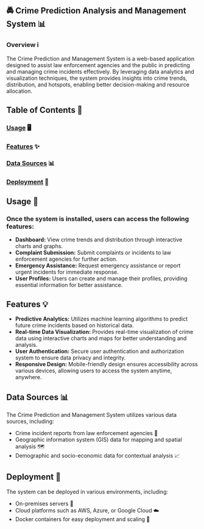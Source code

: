 ## 🚔 Crime Prediction Analysis and Management System 📊
### Overview ℹ️

The Crime Prediction and Management System is a web-based application designed to assist law enforcement agencies and the public in predicting and managing crime incidents effectively. By leveraging data analytics and visualization techniques, the system provides insights into crime trends, distribution, and hotspots, enabling better decision-making and resource allocation.

## Table of Contents 📑

### [Usage](#usage-) 🖥️
### [Features](#features-) ✨
### [Data Sources](#data-sources-) 📊
### [Deployment](#deployment-) 🚀


## Usage 📲

### Once the system is installed, users can access the following features:

- **Dashboard:** View crime trends and distribution through interactive charts and graphs.
- **Complaint Submission:** Submit complaints or incidents to law enforcement agencies for further action.
- **Emergency Assistance:** Request emergency assistance or report urgent incidents for immediate response.
- **User Profiles:** Users can create and manage their profiles, providing essential information for better assistance.

## Features 💡

- **Predictive Analytics:** Utilizes machine learning algorithms to predict future crime incidents based on historical data.
- **Real-time Data Visualization:** Provides real-time visualization of crime data using interactive charts and maps for better understanding and analysis.
- **User Authentication:** Secure user authentication and authorization system to ensure data privacy and integrity.
- **Responsive Design:** Mobile-friendly design ensures accessibility across various devices, allowing users to access the system anytime, anywhere.

## Data Sources 📊

The Crime Prediction and Management System utilizes various data sources, including:
- Crime incident reports from law enforcement agencies 🚓
- Geographic information system (GIS) data for mapping and spatial analysis 🗺️
- Demographic and socio-economic data for contextual analysis 📈

## Deployment 🚀

The system can be deployed in various environments, including:
- On-premises servers 🏢
- Cloud platforms such as AWS, Azure, or Google Cloud ☁️
- Docker containers for easy deployment and scaling 🐳
